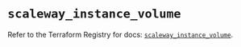 # `scaleway_instance_volume`

Refer to the Terraform Registry for docs: [`scaleway_instance_volume`](https://registry.terraform.io/providers/scaleway/scaleway/2.57.0/docs/resources/instance_volume).
